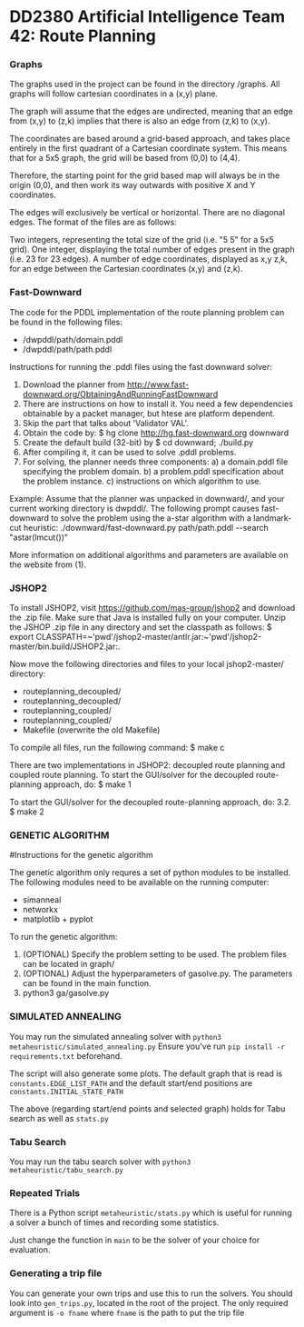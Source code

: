 # DD2380 Artificial Intelligence Team 42: Route Planning

### Graphs
The graphs used in the project can be found in the directory /graphs.
All graphs will follow cartesian coordinates in a (x,y) plane.

The graph will assume that the edges are undirected, meaning that an edge from (x,y) to (z,k) implies that there is also an edge from (z,k) to (x,y).

The coordinates are based around a grid-based approach, and takes place entirely in the first quadrant of a Cartesian coordinate system.
This means that for a 5x5 graph, the grid will be based from (0,0) to (4,4).

Therefore, the starting point for the grid based map will always be in the origin (0,0), and then work its way outwards with positive X and Y coordinates.

The edges will exclusively be vertical or horizontal. There are no diagonal edges.
The format of the files are as follows:

Two integers, representing the total size of the grid (i.e. "5 5" for a 5x5 grid).
One integer, displaying the total number of edges present in the graph (i.e. 23 for 23 edges).
A number of edge coordinates, displayed as x,y z,k, for an edge between the Cartesian coordinates (x,y) and (z,k).


### Fast-Downward
The code for the PDDL implementation of the route planning problem can be found in the following files:
   - /dwpddl/path/domain.pddl
   - /dwpddl/path/path.pddl

Instructions for running the .pddl files using the fast downward solver:
  1. Download the planner from http://www.fast-downward.org/ObtainingAndRunningFastDownward
  2. There are instructions on how to install it. You need a few dependencies obtainable by a packet manager, but htese are platform dependent.
  3. Skip the part that talks about 'Validator VAL'.
  3. Obtain the code by: $ hg clone http://hg.fast-downward.org downward
  4. Create the default build (32-bit) by $ cd downward; ./build.py
  5. After compiling it, it can be used to solve .pddl problems.
  6. For solving, the planner needs three components:
    a) a domain.pddl file specifying the problem domain.
    b) a problem.pddl specification about the problem instance.
    c) instructions on which algorithm to use.

Example:
Assume that the planner was unpacked in downward/, and your current working directory is dwpddl/.
The following prompt causes fast-downward to solve the problem using the a-star algorithm with a landmark-cut heuristic:
./downward/fast-downward.py path/path.pddl --search "astar(lmcut())"

More information on additional algorithms and parameters are available on the website from (1).


### JSHOP2
To install JSHOP2, visit https://github.com/mas-group/jshop2 and download the .zip file.
Make sure that Java is installed fully on your computer.
Unzip the JSHOP .zip file in any directory and set the classpath as follows:
   $ export CLASSPATH=~'pwd'/jshop2-master/antlr.jar:~'pwd'/jshop2-master/bin.build/JSHOP2.jar:.
   
Now move the following directories and files to your local jshop2-master/ directory:
  - routeplanning_decoupled/
  - routeplanning_decoupled/
  - routeplanning_coupled/
  - routeplanning_coupled/
  - Makefile (overwrite the old Makefile)
  
To compile all files, run the following command:
   $ make c


There are two implementations in JSHOP2: decoupled route planning and coupled route planning.
To start the GUI/solver for the decoupled route-planning approach, do:
   $ make 1

To start the GUI/solver for the decoupled route-planning approach, do:
  3.2. $ make 2


### GENETIC ALGORITHM
#Instructions for the genetic algorithm

The genetic algorithm only requres a set of python modules to be installed.
The following modules need to be available on the running computer:
* simanneal
* networkx
* matplotlib + pyplot


To run the genetic algorithm:
1. (OPTIONAL) Specify the problem setting to be used. The problem files can be located in graph/
2. (OPTIONAL) Adjust the hyperparameters of gasolve.py. The parameters can be found in the main function.
3. python3 ga/gasolve.py

### SIMULATED ANNEALING
You may run the simulated annealing solver with
`python3 metaheuristic/simulated_annealing.py`
Ensure you've run `pip install -r requirements.txt` beforehand.

The script will also generate some plots.
The default graph that is read is `constants.EDGE_LIST_PATH`
and the default start/end positions are `constants.INITIAL_STATE_PATH`

The above (regarding start/end points and selected graph) holds for
Tabu search as well as `stats.py`

### Tabu Search
You may run the tabu search solver with
`python3 metaheuristic/tabu_search.py`


### Repeated Trials
There is a Python script `metaheuristic/stats.py` which is useful for
running a solver a bunch of times and recording some statistics.

Just change the function in `main` to be the solver of your choice for evaluation.

### Generating a trip file
You can generate your own trips and use this to run the solvers.
You should look into `gen_trips.py`, located in the root of the project.
The only required argument is `-o fname` where `fname` is the path to
put the trip file 